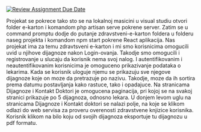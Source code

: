 [![Review Assignment Due Date](https://classroom.github.com/assets/deadline-readme-button-24ddc0f5d75046c5622901739e7c5dd533143b0c8e959d652212380cedb1ea36.svg)](https://classroom.github.com/a/1IMeAlJr)


Projekat se pokrece tako sto se na lokalnoj masicini u visual studiu otvori folder e-karton i komandom php artisan serve pokrene server. Zatim se u command promptu dodje do putanje zdravstveni-e-karton foldera u folderu naseg projekta i komandom npm start pokrene React aplikacija. Nas projekat ima za temu zdravtsveni e-karton i mi smo korisnicima omogucili uvid u njihove dijagnoze nakon Login-ovanja. Takodje smo omogucili i registrovanje u slucaju da korisnik nema svoj nalog. I autentifikovanim i neautentifikovanim korisnicima je omoguceno prikazivanje podataka o lekarima. Kada se korisnik uloguje njemu se prikazuju sve njegove dijagnoze koje on moze da pretrazuje po nazivu. Takodje, moze da ih sortira prema datumu postavljanja kako rastuce, tako i opadajuce. Na stranicama Dijagnoze i Kontakt Doktori je omogucena paginacija, pri kojoj se na svakoj stranici prikazuje po 5 dijagnoza, odnosno lekara. U donjem levom uglu na stranicama Dijagnoze i Kontakt doktori se nalazi polje, na koje se klikom odlazi do web servisa za proveru overenosti zdravstvene knjizice korisnika. Korisnik klikom na bilo koju od svojih dijagnoza eksportuje tu dijagnozu u pdf formatu.